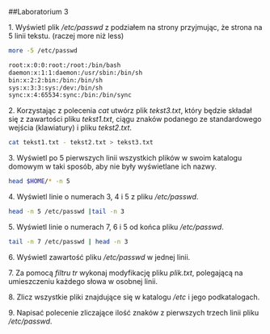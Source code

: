 ##Laboratorium 3

1\. Wyświetl plik */etc/passwd* z podziałem na strony przyjmując, że strona na 5 linii tekstu. (raczej more niż less)

```sh
more -5 /etc/passwd

root:x:0:0:root:/root:/bin/bash
daemon:x:1:1:daemon:/usr/sbin:/bin/sh
bin:x:2:2:bin:/bin:/bin/sh
sys:x:3:3:sys:/dev:/bin/sh
sync:x:4:65534:sync:/bin:/bin/sync
```

2\. Korzystając z polecenia *cat* utwórz plik *tekst3.txt*, który będzie składał się z zawartości pliku *tekst1.txt*, ciągu znaków podanego ze standardowego wejścia (klawiatury) i pliku *tekst2.txt*.

```sh
cat tekst1.txt - tekst2.txt > tekst3.txt
```
3\. Wyświetl po 5 pierwszych linii wszystkich plików w swoim katalogu domowym w taki sposób, aby nie były wyświetlane ich nazwy.

```sh
head $HOME/* -n 5
```

4\. Wyświetl linie o numerach 3, 4 i 5 z pliku */etc/passwd*.
```sh
head -n 5 /etc/passwd |tail -n 3
```

5\. Wyświetl linie o numerach 7, 6 i 5 od końca pliku */etc/passwd*.
```sh
tail -n 7 /etc/passwd | head -n 3 
```

6\. Wyświetl zawartość pliku */etc/passwd* w jednej linii.


7\. Za pomocą *filtru tr* wykonaj modyfikację pliku *plik.txt*, polegającą na umieszczeniu każdego słowa w osobnej linii.


8\. Zlicz wszystkie pliki znajdujące się w katalogu */etc* i jego podkatalogach.


9\. Napisać polecenie zliczające ilość znaków z pierwszych trzech linii pliku */etc/passwd*.